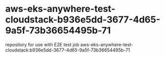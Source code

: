 # aws-eks-anywhere-test-cloudstack-b936e5dd-3677-4d65-9a5f-73b36654495b-71
repository for use with E2E test job aws-eks-anywhere-test-cloudstack:b936e5dd-3677-4d65-9a5f-73b36654495b-71

